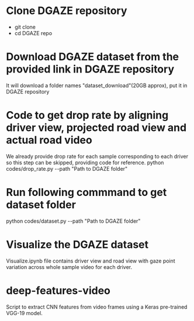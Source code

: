 # Clone DGAZE repository
- git clone 
- cd DGAZE repo 

# Download DGAZE dataset from the provided link in DGAZE repository
It will download a folder names "dataset_download"(20GB approx), put it in DGAZE repository

# Code to get drop rate by aligning driver view, projected road view and actual road video
We already provide drop rate for each sample corresponding to each driver so this step can be skipped, providing code for reference.
python codes/drop_rate.py --path "Path to DGAZE folder"

# Run following commmand to get dataset folder 
python codes/dataset.py --path "Path to DGAZE folder" 

# Visualize the DGAZE dataset
Visualize.ipynb file contains driver view and road view with gaze point variation across whole sample video for each driver.

# deep-features-video
Script to extract CNN features from video frames using a Keras pre-trained VGG-19 model.

